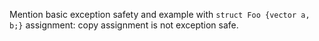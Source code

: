 Mention basic exception safety and example with `struct Foo {vector a, b;}` assignment: copy assignment is not exception safe.
